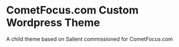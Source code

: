 # CometFocus.com Custom Wordpress Theme
A child theme based on Salient commissioned for CometFocus.com
